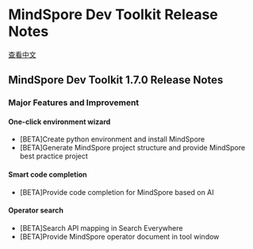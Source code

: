 # MindSpore Dev Toolkit Release Notes

[查看中文](./RELEASE_CN.md)

## MindSpore Dev Toolkit 1.7.0 Release Notes

### Major Features and Improvement

#### One-click environment wizard

- [BETA]Create python environment and install MindSpore
- [BETA]Generate MindSpore project structure and provide MindSpore best practice project

#### Smart code completion

- [BETA]Provide code completion for MindSpore based on AI

#### Operator search

- [BETA]Search API mapping in Search Everywhere
- [BETA]Provide MindSpore operator document in tool window
